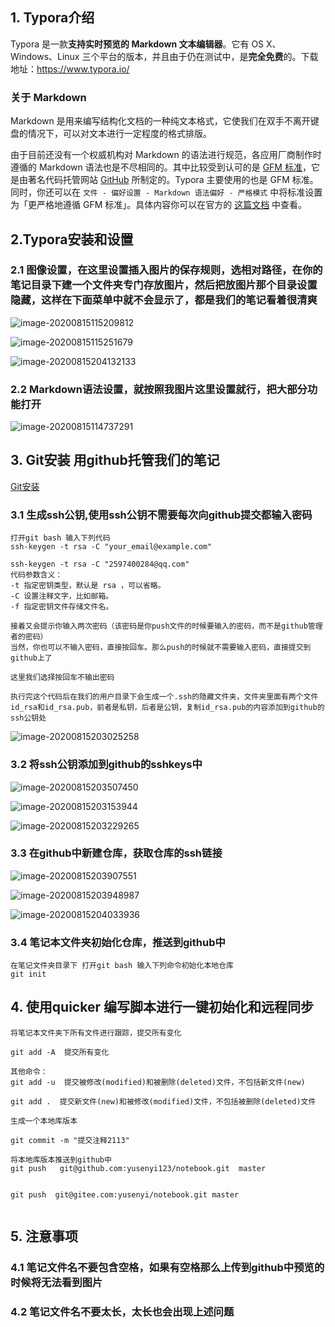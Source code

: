

## 1. Typora介绍

Typora 是一款**支持实时预览的 Markdown 文本编辑器**。它有 OS X、Windows、Linux 三个平台的版本，并且由于仍在测试中，是**完全免费**的。下载地址：https://www.typora.io/

### 关于 Markdown

Markdown 是用来编写结构化文档的一种纯文本格式，它使我们在双手不离开键盘的情况下，可以对文本进行一定程度的格式排版。

由于目前还没有一个权威机构对 Markdown 的语法进行规范，各应用厂商制作时遵循的 Markdown 语法也是不尽相同的。其中比较受到认可的是 [GFM 标准](https://github.github.com/gfm/)，它是由著名代码托管网站 [GitHub](https://github.com/) 所制定的。Typora 主要使用的也是 GFM 标准。同时，你还可以在 `文件 - 偏好设置 - Markdown 语法偏好 - 严格模式` 中将标准设置为「更严格地遵循 GFM 标准」。具体内容你可以在官方的 [这篇文档](http://support.typora.io/Strict-Mode/) 中查看。



## 2.Typora安装和设置



### 2.1 图像设置，在这里设置插入图片的保存规则，选相对路径，在你的笔记目录下建一个文件夹专门存放图片，然后把放图片那个目录设置隐藏，这样在下面菜单中就不会显示了，都是我们的笔记看着很清爽

![image-20200815115209812](../assets/Typora+github-云笔记本/image-20200815115209812.png)

![image-20200815115251679](../assets/Typora+github-云笔记本/image-20200815115251679.png  "我的笔记本文件夹概况")



![image-20200815204132133](../assets/Typora+github-云笔记本/image-20200815204132133.png)



### 2.2 Markdown语法设置，就按照我图片这里设置就行，把大部分功能打开

![image-20200815114737291](../assets/Typora+github-云笔记本/image-20200815114737291.png)

## 3. Git安装 用github托管我们的笔记

[Git安装](../git使用/git安装.md)

### 3.1 生成ssh公钥,使用ssh公钥不需要每次向github提交都输入密码

```
打开git bash 输入下列代码
ssh-keygen -t rsa -C "your_email@example.com"

ssh-keygen -t rsa -C "2597400284@qq.com"
代码参数含义：
-t 指定密钥类型，默认是 rsa ，可以省略。
-C 设置注释文字，比如邮箱。
-f 指定密钥文件存储文件名。

接着又会提示你输入两次密码（该密码是你push文件的时候要输入的密码，而不是github管理者的密码）
当然，你也可以不输入密码，直接按回车。那么push的时候就不需要输入密码，直接提交到github上了

这里我们选择按回车不输出密码

执行完这个代码后在我们的用户目录下会生成一个.ssh的隐藏文件夹，文件夹里面有两个文件id_rsa和id_rsa.pub，前者是私钥，后者是公钥，复制id_rsa.pub的内容添加到github的ssh公钥处

```

![image-20200815203025258](../assets/Typora+github-云笔记本/image-20200815203025258.png  ".ssh文件夹下的文件" )

### 3.2 将ssh公钥添加到github的sshkeys中

![image-20200815203507450](../assets/Typora+github-云笔记本/image-20200815203507450.png)

![image-20200815203153944](../assets/Typora+github-云笔记本/image-20200815203153944.png)

![image-20200815203229265](../assets/Typora+github-云笔记本/image-20200815203229265.png)

### 3.3  在github中新建仓库，获取仓库的ssh链接

![image-20200815203907551](../assets/Typora+github-云笔记本/image-20200815203907551.png)



![image-20200815203948987](../assets/Typora+github-云笔记本/image-20200815203948987.png)

![image-20200815204033936](../assets/Typora+github-云笔记本/image-20200815204033936.png)

### 3.4 笔记本文件夹初始化仓库，推送到github中

```
在笔记文件夹目录下 打开git bash 输入下列命令初始化本地仓库
git init 
```



## 4. 使用quicker 编写脚本进行一键初始化和远程同步

```
将笔记本文件夹下所有文件进行跟踪，提交所有变化

git add -A  提交所有变化

其他命令：
git add -u  提交被修改(modified)和被删除(deleted)文件，不包括新文件(new)

git add .  提交新文件(new)和被修改(modified)文件，不包括被删除(deleted)文件
```

```
生成一个本地库版本

git commit -m "提交注释2113"
```

```
将本地库版本推送到github中
git push   git@github.com:yusenyi123/notebook.git  master


git push  git@gitee.com:yusenyi/notebook.git master


```



## 5. 注意事项

###  4.1 笔记文件名不要包含空格，如果有空格那么上传到github中预览的时候将无法看到图片

### 4.2 笔记文件名不要太长，太长也会出现上述问题

